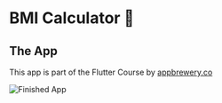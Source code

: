 # BMI Calculator 💪

## The App

This app is part of the Flutter Course by [appbrewery.co](https://www.appbrewery.co/)

![Finished App](https://github.com/londonappbrewery/Images/blob/master/bmi-calc-demo.gif)
